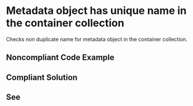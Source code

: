 # Metadata object has unique name in the container collection

Checks non duplicate name for metadata object in the container collection.

## Noncompliant Code Example

## Compliant Solution

## See
